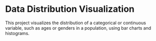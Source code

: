 # Data Distribution Visualization

This project visualizes the distribution of a categorical or continuous variable, such as ages or genders in a population, using bar charts and histograms.

